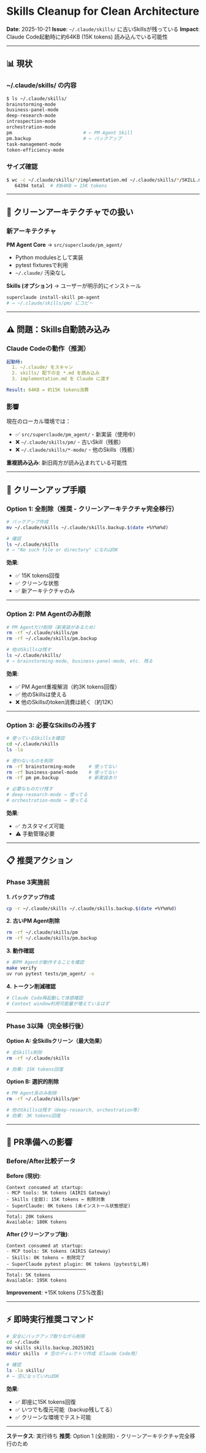 # Skills Cleanup for Clean Architecture

**Date**: 2025-10-21
**Issue**: `~/.claude/skills/` に古いSkillsが残っている
**Impact**: Claude Code起動時に約64KB (15K tokens) 読み込んでいる可能性

---

## 📊 現状

### ~/.claude/skills/ の内容

```bash
$ ls ~/.claude/skills/
brainstorming-mode
business-panel-mode
deep-research-mode
introspection-mode
orchestration-mode
pm                          # ← PM Agent Skill
pm.backup                   # ← バックアップ
task-management-mode
token-efficiency-mode
```

### サイズ確認

```bash
$ wc -c ~/.claude/skills/*/implementation.md ~/.claude/skills/*/SKILL.md
   64394 total  # 約64KB ≈ 15K tokens
```

---

## 🎯 クリーンアーキテクチャでの扱い

### 新アーキテクチャ

**PM Agent Core** → `src/superclaude/pm_agent/`
- Python modulesとして実装
- pytest fixturesで利用
- `~/.claude/` 汚染なし

**Skills (オプション)** → ユーザーが明示的にインストール
```bash
superclaude install-skill pm-agent
# → ~/.claude/skills/pm/ にコピー
```

---

## ⚠️ 問題：Skills自動読み込み

### Claude Codeの動作（推測）

```yaml
起動時:
  1. ~/.claude/ をスキャン
  2. skills/ 配下の全 *.md を読み込み
  3. implementation.md を Claude に渡す

Result: 64KB = 約15K tokens消費
```

### 影響

現在のローカル環境では：
- ✅ `src/superclaude/pm_agent/` - 新実装（使用中）
- ❌ `~/.claude/skills/pm/` - 古いSkill（残骸）
- ❌ `~/.claude/skills/*-mode/` - 他のSkills（残骸）

**重複読み込み**: 新旧両方が読み込まれている可能性

---

## 🧹 クリーンアップ手順

### Option 1: 全削除（推奨 - クリーンアーキテクチャ完全移行）

```bash
# バックアップ作成
mv ~/.claude/skills ~/.claude/skills.backup.$(date +%Y%m%d)

# 確認
ls ~/.claude/skills
# → "No such file or directory" になればOK
```

**効果**:
- ✅ 15K tokens回復
- ✅ クリーンな状態
- ✅ 新アーキテクチャのみ

---

### Option 2: PM Agentのみ削除

```bash
# PM Agentだけ削除（新実装があるため）
rm -rf ~/.claude/skills/pm
rm -rf ~/.claude/skills/pm.backup

# 他のSkillsは残す
ls ~/.claude/skills/
# → brainstorming-mode, business-panel-mode, etc. 残る
```

**効果**:
- ✅ PM Agent重複解消（約3K tokens回復）
- ✅ 他のSkillsは使える
- ❌ 他のSkillsのtoken消費は続く（約12K）

---

### Option 3: 必要なSkillsのみ残す

```bash
# 使っているSkillsを確認
cd ~/.claude/skills
ls -la

# 使わないものを削除
rm -rf brainstorming-mode     # 使ってない
rm -rf business-panel-mode    # 使ってない
rm -rf pm pm.backup           # 新実装あり

# 必要なものだけ残す
# deep-research-mode → 使ってる
# orchestration-mode → 使ってる
```

**効果**:
- ✅ カスタマイズ可能
- ⚠️ 手動管理必要

---

## 📋 推奨アクション

### Phase 3実施前

**1. バックアップ作成**
```bash
cp -r ~/.claude/skills ~/.claude/skills.backup.$(date +%Y%m%d)
```

**2. 古いPM Agent削除**
```bash
rm -rf ~/.claude/skills/pm
rm -rf ~/.claude/skills/pm.backup
```

**3. 動作確認**
```bash
# 新PM Agentが動作することを確認
make verify
uv run pytest tests/pm_agent/ -v
```

**4. トークン削減確認**
```bash
# Claude Code再起動して体感確認
# Context window利用可能量が増えているはず
```

---

### Phase 3以降（完全移行後）

**Option A: 全Skillsクリーン（最大効果）**
```bash
# 全Skills削除
rm -rf ~/.claude/skills

# 効果: 15K tokens回復
```

**Option B: 選択的削除**
```bash
# PM Agent系のみ削除
rm -rf ~/.claude/skills/pm*

# 他のSkillsは残す（deep-research, orchestration等）
# 効果: 3K tokens回復
```

---

## 🎯 PR準備への影響

### Before/After比較データ

**Before (現状)**:
```
Context consumed at startup:
- MCP tools: 5K tokens (AIRIS Gateway)
- Skills (全部): 15K tokens ← 削除対象
- SuperClaude: 0K tokens (未インストール状態想定)
─────────────────────────────
Total: 20K tokens
Available: 180K tokens
```

**After (クリーンアップ後)**:
```
Context consumed at startup:
- MCP tools: 5K tokens (AIRIS Gateway)
- Skills: 0K tokens ← 削除完了
- SuperClaude pytest plugin: 0K tokens (pytestなし時)
─────────────────────────────
Total: 5K tokens
Available: 195K tokens
```

**Improvement**: +15K tokens (7.5%改善)

---

## ⚡ 即時実行推奨コマンド

```bash
# 安全にバックアップ取りながら削除
cd ~/.claude
mv skills skills.backup.20251021
mkdir skills  # 空のディレクトリ作成（Claude Code用）

# 確認
ls -la skills/
# → 空になっていればOK
```

**効果**:
- ✅ 即座に15K tokens回復
- ✅ いつでも復元可能（backup残してる）
- ✅ クリーンな環境でテスト可能

---

**ステータス**: 実行待ち
**推奨**: Option 1 (全削除) - クリーンアーキテクチャ完全移行のため
